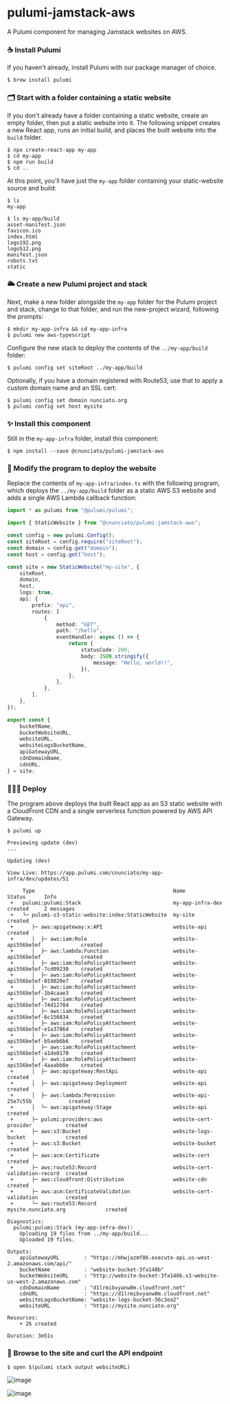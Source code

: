 # pulumi-jamstack-aws

A Pulumi component for managing Jamstack websites on AWS.

### ☕️ Install Pulumi

If you haven't already, install Pulumi with our package manager of choice.

```
$ brew install pulumi
```

### 🗂 Start with a folder containing a static website

If you don't already have a folder containing a static website, create an empty folder, then put a static website into it. The following snippet creates a new React app, runs an initial build, and places the built website into the `build` folder.

```
$ npx create-react-app my-app
$ cd my-app
$ npm run build
$ cd ..
```

At this point, you'll have just the `my-app` folder containing your static-website source and build:

```
$ ls
my-app

$ ls my-app/build
asset-manifest.json
favicon.ico
index.html
logo192.png
logo512.png
manifest.json
robots.txt
static
```

### 🌥 Create a new Pulumi project and stack

Next, make a new folder alongside the `my-app` folder for the Pulumi project and stack, change to that folder, and run the new-project wizard, following the prompts:

```
$ mkdir my-app-infra && cd my-app-infra
$ pulumi new aws-typescript
```

Configure the new stack to deploy the contents of the `../my-app/build` folder:

```
$ pulumi config set siteRoot ../my-app/build
```

Optionally, if you have a domain registered with Route53, use that to apply a custom domain name and an SSL cert:

```
$ pulumi config set domain nunciato.org
$ pulumi config set host mysite
```

### ✨ Install this component

Still in the `my-app-infra` folder, install this component:

```
$ npm install --save @cnunciato/pulumi-jamstack-aws
```

### 🔨 Modify the program to deploy the website

Replace the contents of `my-app-infra/index.ts` with the following program, which deploys the `../my-app/build` folder as a static AWS S3 website and adds a single AWS Lambda callback function:

```typescript
import * as pulumi from "@pulumi/pulumi";

import { StaticWebsite } from "@cnunciato/pulumi-jamstack-aws";

const config = new pulumi.Config();
const siteRoot = config.require("siteRoot");
const domain = config.get("domain");
const host = config.get("host");

const site = new StaticWebsite("my-site", {
    siteRoot,
    domain,
    host,
    logs: true,
    api: {
        prefix: "api",
        routes: [
            {
                method: "GET",
                path: "/hello",
                eventHandler: async () => {
                    return {
                        statusCode: 200,
                        body: JSON.stringify({
                            message: "Hello, world!!",
                        }),
                    };
                },
            },
        ],
    },
});

export const {
    bucketName,
    bucketWebsiteURL,
    websiteURL,
    websiteLogsBucketName,
    apiGatewayURL,
    cdnDomainName,
    cdnURL,
} = site;
```

### 🧑🏻‍💻 Deploy

The program above deploys the built React app as an S3 static website with a CloudFront CDN and a single serverless function powered by AWS API Gateway.

```
$ pulumi up

Previewing update (dev)
...

Updating (dev)

View Live: https://app.pulumi.com/cnunciato/my-app-infra/dev/updates/51

     Type                                             Name                            Status      Info
 +   pulumi:pulumi:Stack                              my-app-infra-dev                created     2 messages
 +   └─ pulumi-s3-static-website:index:StaticWebsite  my-site                         created
 +      ├─ aws:apigateway:x:API                       website-api                     created
 +      │  ├─ aws:iam:Role                            website-api556be5ef             created
 +      │  ├─ aws:lambda:Function                     website-api556be5ef             created
 +      │  ├─ aws:iam:RolePolicyAttachment            website-api556be5ef-7cd09230    created
 +      │  ├─ aws:iam:RolePolicyAttachment            website-api556be5ef-019020e7    created
 +      │  ├─ aws:iam:RolePolicyAttachment            website-api556be5ef-1b4caae3    created
 +      │  ├─ aws:iam:RolePolicyAttachment            website-api556be5ef-74d12784    created
 +      │  ├─ aws:iam:RolePolicyAttachment            website-api556be5ef-6c156834    created
 +      │  ├─ aws:iam:RolePolicyAttachment            website-api556be5ef-e1a3786d    created
 +      │  ├─ aws:iam:RolePolicyAttachment            website-api556be5ef-b5aeb6b6    created
 +      │  ├─ aws:iam:RolePolicyAttachment            website-api556be5ef-a1de8170    created
 +      │  ├─ aws:iam:RolePolicyAttachment            website-api556be5ef-4aaabb8e    created
 +      │  ├─ aws:apigateway:RestApi                  website-api                     created
 +      │  ├─ aws:apigateway:Deployment               website-api                     created
 +      │  ├─ aws:lambda:Permission                   website-api-25e7c55b            created
 +      │  └─ aws:apigateway:Stage                    website-api                     created
 +      ├─ pulumi:providers:aws                       website-cert-provider           created
 +      ├─ aws:s3:Bucket                              website-logs-bucket             created
 +      ├─ aws:s3:Bucket                              website-bucket                  created
 +      ├─ aws:acm:Certificate                        website-cert                    created
 +      ├─ aws:route53:Record                         website-cert-validation-record  created
 +      ├─ aws:cloudfront:Distribution                website-cdn                     created
 +      ├─ aws:acm:CertificateValidation              website-cert-validation         created
 +      └─ aws:route53:Record                         mysite.nunciato.org             created

Diagnostics:
  pulumi:pulumi:Stack (my-app-infra-dev):
    Uploading 19 files from ../my-app/build...
    Uploaded 19 files.

Outputs:
    apiGatewayURL        : "https://mhwjazmf86.execute-api.us-west-2.amazonaws.com/api/"
    bucketName           : "website-bucket-3fa140b"
    bucketWebsiteURL     : "http://website-bucket-3fa140b.s3-website-us-west-2.amazonaws.com"
    cdnDomainName        : "d1lrmibvyanw0m.cloudfront.net"
    cdnURL               : "https://d1lrmibvyanw0m.cloudfront.net"
    websiteLogsBucketName: "website-logs-bucket-56c3ea2"
    websiteURL           : "https://mysite.nunciato.org"

Resources:
    + 26 created

Duration: 3m51s
```

### 🙌 Browse to the site and curl the API endpoint

```
$ open $(pulumi stack output websiteURL)
```

![image](https://user-images.githubusercontent.com/274700/126010822-b6a08f6e-587c-4880-bd6f-af8bee08a564.png)

![image](https://user-images.githubusercontent.com/274700/126010924-6aacf45d-6734-43ce-a2d8-4aa17ef7329a.png)
